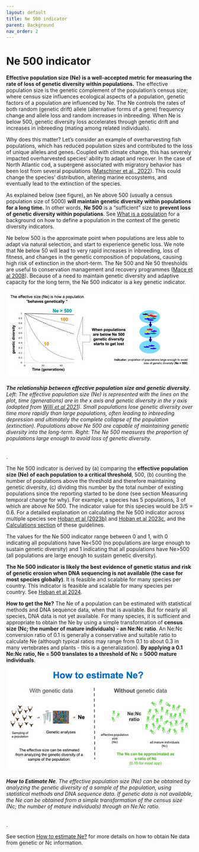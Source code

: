 ```yaml
---
layout: default
title: Ne 500 indicator
parent: Background
nav_order: 2
---
```


# Ne 500 indicator

**Effective population size (Ne) is a well-accepted metric for measuring the rate of loss of genetic diversity within populations.** The effective population size is the genetic complement of the population’s census size; where census size influences ecological aspects of a population, genetic factors of a population are influenced by Ne. The Ne controls the rates of both random (genetic drift)  allele (alternative forms of a gene) frequency change and allele loss and random increases in inbreeding. When Ne is below 500, genetic diversity loss accelerates through genetic drift and increases in inbreeding (mating among related individuals).

Why does this matter? Let’s consider an example of overharvesting fish populations, which has  reduced population sizes and contributed to the loss of unique alleles and genes. Coupled with climate change, this has severely impacted overharvested species’ ability to adapt and recover. In the case of North Atlantic cod, a supergene associated with migratory behavior has been lost from several populations ([Matschiner et al., 2022](https://doi.org/10.1038/s41559-022-01661-x)). This could change the species’ distribution, altering marine ecosystems, and eventually lead to the extinction of the species. 

As explained below (see figure), an Ne above 500 (usually a census population size of 5000) **will maintain genetic diversity within populations for a long time.** In other words, **Ne 500** is a “sufficient” size to **prevent loss of genetic diversity within populations**. See [What is a population](https://aliciamstt.github.io/guidelines-genetic-diversity-indicators/docs/2_Theoretical_background/What-is-a-population.html#what-is-a-population) for a background on how to define a population in the context of the genetic diversity indicators. 

Ne below 500 is the approximate point when populations are less able to adapt via natural selection, and start to experience genetic loss. We note that Ne below 50 will lead to very rapid increases in inbreeding, loss of fitness, and changes in the genetic composition of populations, causing high risk of extinction in the short-term. The Ne 500 and Ne 50 thresholds are useful to conservation management and recovery programmes ([Mace et al 2008](https://doi.org/10.1111/j.1523-1739.2008.01044.x)). Because of a need to maintain genetic diversity and adaptive capacity for the long term, the Ne 500 indicator is a key genetic indicator.


![](Ne500_Fig1.png)
###### **The relationship between effective population size and genetic diversity**. Left: The effective population size (Ne) is represented with the lines on the plot, time (generations) are in the x axis and genetic diversity in the y axis (adapted from [Willi et al 2021](https://doi.org/10.1073/pnas.2105076119)). Small populations lose genetic diversity over time more rapidly than large populations, often leading to inbreeding depression and ultimately the complete collapse of the population (extinction). Populations above Ne 500 are capable of maintaining genetic diversity into the long-term. Right: The Ne 500 measures the proportion of populations large enough to avoid loss of genetic diversity.

.

The Ne 500 indicator is derived by (a) comparing the **effective population size (Ne) of each population to a critical threshold**, 500, (b) counting the number of populations above the threshold and therefore maintaining genetic diversity, (c) dividing this number by the total number of existing populations since the reporting started to be done (see section ​​Measuring temporal change for why). For example, a species has 5 populations, 3 of which are above Ne 500. The indicator value for this species would be 3/5 = 0.6. For a detailed explanation on calculating the Ne 500 indicator across multiple species see [Hoban et al (2023b)](https://doi.org/10.1111/conl.12953) and [Hoban et al 2023c](https://doi.org/10.32942/X2QK5W), and the [Calculations section](https://aliciamstt.github.io/guidelines-genetic-diversity-indicators/docs/6_Calculations_and_reporting/Calculations_and_reporting.html#calculations-and-reporting) of these guidelines.


The values for the Ne 500 indicator range between 0 and 1, with 0 indicating all populations have Ne<500 (no populations are large enough to sustain genetic diversity) and 1 indicating that all populations have Ne>500 (all populations are large enough to sustain genetic diversity).

**The Ne 500 indicator is likely the best evidence of genetic status and risk of genetic erosion when DNA sequencing is not available (the case for most species globally)**. It is feasible and scalable for many species per country. This indicator is feasible and scalable for many species per country. See [Hoban et al 2024](https://academic.oup.com/bioscience/advance-article/doi/10.1093/biosci/biae006/7625302?login=false). 

**How to get the Ne?** The Ne of a population can be estimated with statistical methods and DNA sequence data, when that is available. But for nearly all species, DNA data is not yet available. For many species, it is sufficient and appropriate to obtain the Ne by using a simple transformation of **census size (Nc;  the number of mature individuals) -  an Ne:Nc ratio**. An Ne:Nc conversion ratio of 0.1 is generally a conservative and suitable ratio to calculate Ne (although typical ratios may range from 0.1 to about 0.3 in many vertebrates and plants - this is a generalization). **By applying a 0.1 Ne:Nc ratio, Ne = 500 translates to a threshold of Nc = 5000 mature individuals**. 


![](Ne500_Fig2.png)
###### **How to Estimate Ne**. The effective population size (Ne) can be obtained by analyzing the genetic diversity of a sample of the population, using statistical methods and DNA sequence data. If genetic data is not available, the Ne can be obtained from a simple transformation of the census size (Nc;  the number of mature individuals) through an Ne:Nc ratio.

.

See section [How to estimate Ne?](https://aliciamstt.github.io/guidelines-genetic-diversity-indicators/docs/3_Howto_guides_examples/Populations_sizes.html#how-to-estimate-population-sizes) for more details on how to obtain Ne data from genetic or Nc information.

